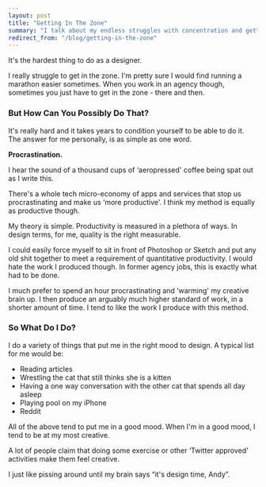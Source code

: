 ```yaml
---
layout: post
title: "Getting In The Zone"
summary: "I talk about my endless struggles with concentration and getting in the right frame of mind to design. The hope is to give a brief insight into the workflow and mind of a designer."
redirect_from: "/blog/getting-in-the-zone"
---
```


It's the hardest thing to do as a designer.

I really struggle to get in the zone. I'm pretty sure I would find running a marathon easier sometimes. When you work in an agency though, sometimes you just have to get in the zone - there and then.

### But How Can You Possibly Do That?

It's really hard and it takes years to condition yourself to be able to do it. The answer for me personally, is as simple as one word.

**Procrastination.**

I hear the sound of a thousand cups of ‘aeropressed' coffee being spat out as I write this.

There's a whole tech micro-economy of apps and services that stop us procrastinating and make us ‘more productive'. I think my method is equally as productive though.

My theory is simple. Productivity is measured in a plethora of ways. In design terms, for me, quality is the right measurable.

I could easily force myself to sit in front of Photoshop or Sketch and put any old shit together to meet a requirement of quantitative productivity. I would hate the work I produced though. In former agency jobs, this is exactly what had to be done.

I much prefer to spend an hour procrastinating and ‘warming' my creative brain up. I then produce an arguably much higher standard of work, in a shorter amount of time. I tend to like the work I produce with this method.

### So What Do I Do?

I do a variety of things that put me in the right mood to design. A typical list for me would be:

- Reading articles
- Wrestling the cat that still thinks she is a kitten
- Having a one way conversation with the other cat that spends all day asleep
- Playing pool on my iPhone
- Reddit

All of the above tend to put me in a good mood. When I'm in a good mood, I tend to be at my most creative.

A lot of people claim that doing some exercise or other ‘Twitter approved' activities make them feel creative.

I just like pissing around until my brain says “it's design time, Andy”.

